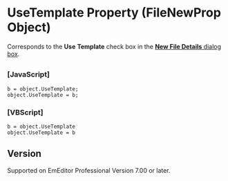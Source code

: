 # UseTemplate Property (FileNewProp Object)

Corresponds to the **Use**
**Template** check box in the
[**New File Details** dialog box](../../dlg/properties/file/new_details/index).

## 

### \[JavaScript\]

```
b = object.UseTemplate;
object.UseTemplate = b;
```

### \[VBScript\]

```
b = object.UseTemplate
object.UseTemplate = b
```

## Version

Supported on EmEditor Professional Version 7.00 or later.
